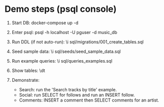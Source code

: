 # Demo steps (psql console)

1. Start DB:
   docker-compose up -d

2. Enter psql:
   psql -h localhost -U pguser -d music_db

3. Run DDL (if not auto-run):
   \i sql/migrations/001_create_tables.sql

4. Seed sample data:
   \i sql/seeds/seed_sample_data.sql

5. Run example queries:
   \i sql/queries_examples.sql

6. Show tables:
   \dt

7. Demonstrate:
   - Search: run the 'Search tracks by title' example.
   - Social: run SELECT for follows and run an INSERT follow.
   - Comments: INSERT a comment then SELECT comments for an artist.
